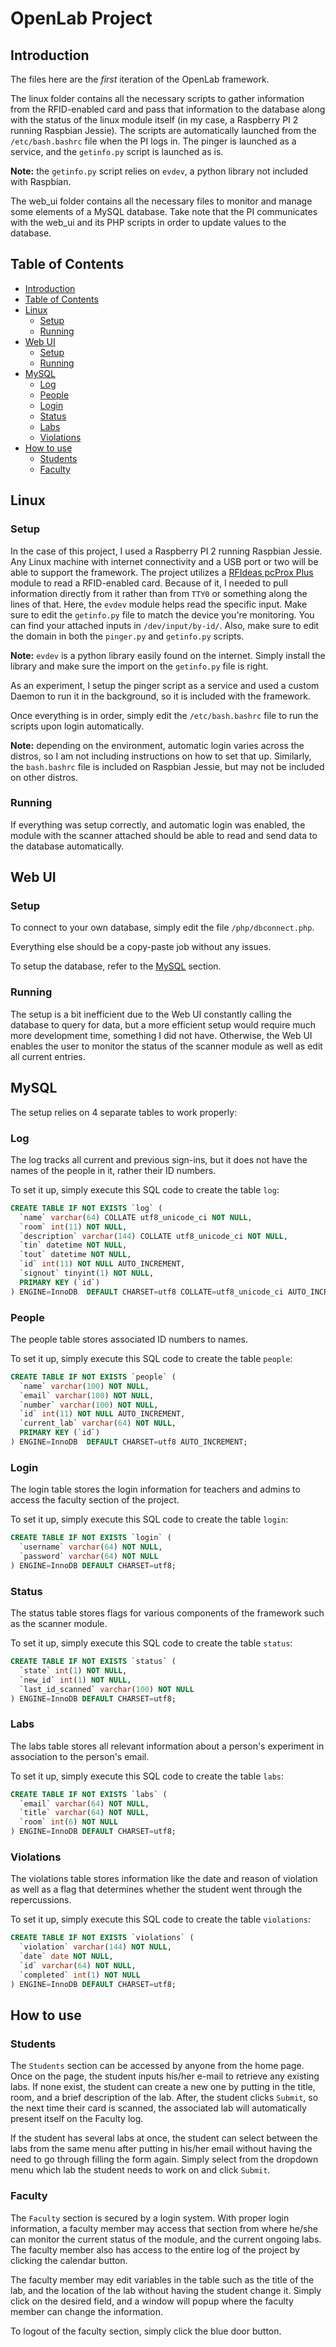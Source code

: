 # OpenLab Project

## Introduction

The files here are the _first_ iteration of the OpenLab framework.

The linux folder contains all the necessary scripts to gather information from the RFID-enabled card and pass that information to the database along with the status of the linux module itself (in my case, a Raspberry PI 2 running Raspbian Jessie). The scripts are automatically launched from the `/etc/bash.bashrc` file when the PI logs in. The pinger is launched as a service, and the `getinfo.py` script is launched as is.

**Note:** the `getinfo.py` script relies on `evdev`, a python library not included with Raspbian.

The web_ui folder contains all the necessary files to monitor and manage some elements of a MySQL database. Take note that the PI communicates with the web_ui and its PHP scripts in order to update values to the database.

## Table of Contents

* [Introduction](https://github.com/ivanscode/openlab#introduction)
* [Table of Contents](https://github.com/ivanscode/openlab#table-of-contents)
* [Linux](https://github.com/ivanscode/openlab#linux)
    * [Setup](https://github.com/ivanscode/openlab#setup)
    * [Running](https://github.com/ivanscode/openlab#running)
* [Web UI](https://github.com/ivanscode/openlab#web-ui)
    * [Setup](https://github.com/ivanscode/openlab#setup-1)
    * [Running](https://github.com/ivanscode/openlab#running-1)
* [MySQL](https://github.com/ivanscode/openlab#mysql)
    * [Log](https://github.com/ivanscode/openlab#log)
    * [People](https://github.com/ivanscode/openlab#people)
    * [Login](https://github.com/ivanscode/openlab#login)
    * [Status](https://github.com/ivanscode/openlab#status)
    * [Labs](https://github.com/ivanscode/openlab#labs)
    * [Violations](https://github.com/ivanscode/openlab#violations)
* [How to use](https://github.com/ivanscode/openlab#how-to-use)
    * [Students](https://github.com/ivanscode/openlab#students)
    * [Faculty](https://github.com/ivanscode/openlab#faculty)

## Linux
### Setup
In the case of this project, I used a Raspberry PI 2 running Raspbian Jessie. Any Linux machine with internet connectivity and a USB port or two will be able to support the framework. The project utilizes a [RFIdeas pcProx Plus](https://www.rfideas.com/products/readers/pcprox-plus-enroll) module to read a RFID-enabled card. Because of it, I needed to pull information directly from it rather than from `TTY0` or something along the lines of that. Here, the `evdev` module helps read the specific input. Make sure to edit the `getinfo.py` file to match the device you're monitoring. You can find your attached inputs in `/dev/input/by-id/`. Also, make sure to edit the domain in both the `pinger.py` and `getinfo.py` scripts.

**Note:** `evdev` is a python library easily found on the internet. Simply install the library and make sure the import on the `getinfo.py` file is right.

As an experiment, I setup the pinger script as a service and used a custom Daemon to run it in the background, so it is included with the framework.

Once everything is in order, simply edit the `/etc/bash.bashrc` file to run the scripts upon login automatically.

**Note:** depending on the environment, automatic login varies across the distros, so I am not including instructions on how to set that up. Similarly, the `bash.bashrc` file is included on Raspbian Jessie, but may not be included on other distros.

### Running
If everything was setup correctly, and automatic login was enabled, the module with the scanner attached should be able to read and send data to the database automatically.

## Web UI
### Setup
To connect to your own database, simply edit the file `/php/dbconnect.php`.

Everything else should be a copy-paste job without any issues.

To setup the database, refer to the [MySQL](https://github.com/ivanscode/openlab#mysql) section.

### Running
The setup is a bit inefficient due to the Web UI constantly calling the database to query for data, but a more efficient setup would require much more development time, something I did not have. Otherwise, the Web UI enables the user to monitor the status of the scanner module as well as edit all current entries.

## MySQL
The setup relies on 4 separate tables to work properly:

### Log
The log tracks all current and previous sign-ins, but it does not have the names of the people in it, rather their ID numbers.

To set it up, simply execute this SQL code to create the table `log`:
```SQL
CREATE TABLE IF NOT EXISTS `log` (
  `name` varchar(64) COLLATE utf8_unicode_ci NOT NULL,
  `room` int(11) NOT NULL,
  `description` varchar(144) COLLATE utf8_unicode_ci NOT NULL,
  `tin` datetime NOT NULL,
  `tout` datetime NOT NULL,
  `id` int(11) NOT NULL AUTO_INCREMENT,
  `signout` tinyint(1) NOT NULL,
  PRIMARY KEY (`id`)
) ENGINE=InnoDB  DEFAULT CHARSET=utf8 COLLATE=utf8_unicode_ci AUTO_INCREMENT;
```
### People
The people table stores associated ID numbers to names.

To set it up, simply execute this SQL code to create the table `people`:
```SQL
CREATE TABLE IF NOT EXISTS `people` (
  `name` varchar(100) NOT NULL,
  `email` varchar(100) NOT NULL,
  `number` varchar(100) NOT NULL,
  `id` int(11) NOT NULL AUTO_INCREMENT,
  `current_lab` varchar(64) NOT NULL,
  PRIMARY KEY (`id`)
) ENGINE=InnoDB  DEFAULT CHARSET=utf8 AUTO_INCREMENT;
```
### Login
The login table stores the login information for teachers and admins to access the faculty section of the project.

To set it up, simply execute this SQL code to create the table `login`:
```SQL
CREATE TABLE IF NOT EXISTS `login` (
  `username` varchar(64) NOT NULL,
  `password` varchar(64) NOT NULL
) ENGINE=InnoDB DEFAULT CHARSET=utf8;
```
### Status
The status table stores flags for various components of the framework such as the scanner module.

To set it up, simply execute this SQL code to create the table `status`:
```SQL
CREATE TABLE IF NOT EXISTS `status` (
  `state` int(1) NOT NULL,
  `new_id` int(1) NOT NULL,
  `last_id_scanned` varchar(100) NOT NULL
) ENGINE=InnoDB DEFAULT CHARSET=utf8;
```
### Labs
The labs table stores all relevant information about a person's experiment in association to the person's email.

To set it up, simply execute this SQL code to create the table `labs`:
```SQL
CREATE TABLE IF NOT EXISTS `labs` (
  `email` varchar(64) NOT NULL,
  `title` varchar(64) NOT NULL,
  `room` int(6) NOT NULL
) ENGINE=InnoDB DEFAULT CHARSET=utf8;
```
### Violations
The violations table stores information like the date and reason of violation as well as a flag that determines whether the student went through the repercussions.

To set it up, simply execute this SQL code to create the table `violations`:
```SQL
CREATE TABLE IF NOT EXISTS `violations` (
  `violation` varchar(144) NOT NULL,
  `date` date NOT NULL,
  `id` varchar(64) NOT NULL,
  `completed` int(1) NOT NULL
) ENGINE=InnoDB DEFAULT CHARSET=utf8;
```
## How to use
### Students
The `Students` section can be accessed by anyone from the home page. Once on the page, the student inputs his/her e-mail to retrieve any existing labs. If none exist, the student can create a new one by putting in the title, room, and a brief description of the lab. After, the student clicks `Submit`, so the next time their card is scanned, the associated lab will automatically present itself on the Faculty log.

If the student has several labs at once, the student can select between the labs from the same menu after putting in his/her email without having the need to go through filling the form again. Simply select from the dropdown menu which lab the student needs to work on and click `Submit`.
### Faculty
The `Faculty` section is secured by a login system. With proper login information, a faculty member may access that section from where he/she can monitor the current status of the module, and the current ongoing labs. The faculty member also has access to the entire log of the project by clicking the calendar button.

The faculty member may edit variables in the table such as the title of the lab, and the location of the lab without having the student change it. Simply click on the desired field, and a window will popup where the faculty member can change the information.

To logout of the faculty section, simply click the blue door button.

